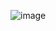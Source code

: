 ![image](https://user-images.githubusercontent.com/57601245/167269950-9dd90ecb-7af9-4873-98cd-db4d0758c4d3.png)
